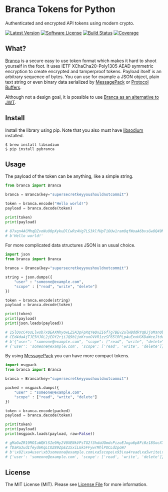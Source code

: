 #  Branca Tokens for Python

Authenticated and encrypted API tokens using modern crypto.


[![Latest Version](https://img.shields.io/pypi/v/pybranca.svg?style=flat-square)](https://pypi.org/project/pybranca/)
[![Software License](https://img.shields.io/badge/license-MIT-brightgreen.svg?style=flat-square)](LICENSE.md)
[![Build Status](https://img.shields.io/travis/tuupola/branca-python/master.svg?style=flat-square)](https://travis-ci.org/tuupola/branca-python)
[![Coverage](https://img.shields.io/codecov/c/github/tuupola/branca-python.svg?style=flat-square)](https://codecov.io/github/tuupola/branca-python)

## What?

[Branca](https://branca.io/) is a secure easy to use token format which makes it hard to shoot yourself in the foot. It uses IETF XChaCha20-Poly1305 AEAD symmetric encryption to create encrypted and tamperproof tokens. Payload itself is an arbitrary sequence of bytes. You can use for example a JSON object, plain text string or even binary data serialized by [MessagePack](http://msgpack.org/) or [Protocol Buffers](https://developers.google.com/protocol-buffers/).

Although not a design goal, it is possible to use [Branca as an alternative to JWT](https://appelsiini.net/2017/branca-alternative-to-jwt/).

## Install

Install the library using pip. Note that you also must have [libsodium](https://download.libsodium.org/doc/) installed.

```
$ brew install libsodium
$ pip install pybranca
```

## Usage

The payload of the token can be anything, like a simple string.

```python
from branca import Branca

branca = Branca(key="supersecretkeyyoushouldnotcommit")

token = branca.encode("Hello world!")
payload = branca.decode(token)

print(token)
print(payload)

# 87xqn4ACMhqDZvoNuO0pXykuDlCwRz4Vg7LS3klfHpTiOUw1ramOqfWoaA6bvsGwOQ49MDFOERU0T
# b'Hello world!'
```

For more complicated data structures JSON is an usual choice.

```python
import json
from branca import Branca

branca = Branca(key="supersecretkeyyoushouldnotcommit")

string = json.dumps({
    "user" : "someone@example.com",
    "scope" : ["read", "write", "delete"]
})

token = branca.encode(string)
payload = branca.decode(token)

print(token)
print(payload)
print(json.loads(payload))

# 1SlQocC4osLlwob7xQEAXNhyowLZSA3pFpXqYeQxZI6fTg7BEv2ulHBddRYq8JjoMsnObiPbucoK2 \
# CEd4daAjTJE5HJOL2jEOY2rjiJQ9b1joKruxOVVR1zzSF65lRPLp4uExxHGKDaWceJtdrSmqBHFfk
# b'{"user": "someone@example.com", "scope": ["read", "write", "delete"]}'
# {'user': 'someone@example.com', 'scope': ['read', 'write', 'delete']}
```

By using [MessagePack](https://msgpack.org/) you can have more compact tokens.

```python
import msgpack
from branca import Branca

branca = Branca(key="supersecretkeyyoushouldnotcommit")

packed = msgpack.dumps({
    "user" : "someone@example.com",
    "scope" : ["read", "write", "delete"]
})

token = branca.encode(packed)
payload = branca.decode(token)

print(token)
print(payload)
print(msgpack.loads(payload, raw=False))

# gMaGwZR19MOIaWQKtSIe9Hy2V0XENkVPsTG2f3hdoUOmdcPizoEJoga6p8Fi0z18SocXTLC7dOl5P \
# fDaRa3udIfeyd6KqLCOZ89ZpEZ15xiLGk5FFywrMhlPOCLdIpoW7
# b'\x82\xa4user\xb3someone@example.com\xa5scope\x93\xa4read\xa5write\xa6delete'
# {'user': 'someone@example.com', 'scope': ['read', 'write', 'delete']}
```

## License

The MIT License (MIT). Please see [License File](LICENSE.txt) for more information.